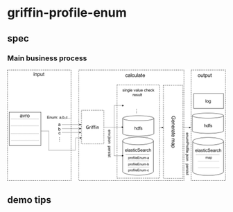 # griffin-profile-enum

## spec

### Main business process
![Business_Process_image](doc/image/enumvalue-check-spec.png)

## demo tips

